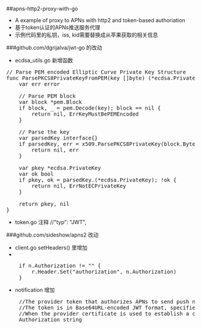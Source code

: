 
##apns-http2-proxy-with-go

*  A example of proxy to APNs with http2 and token-based authoriation
*  基于token认证的APNs推送服务代理
*  示例代码里的私钥，iss, kid需要替换成从苹果获取的相关信息

###github.com/dgrijalva/jwt-go 的改动
  
*  ecdsa_utils.go 新增函数
<pre>
// Parse PEM encoded Elliptic Curve Private Key Structure
func ParsePKCS8PrivateKeyFromPEM(key []byte) (*ecdsa.PrivateKey, error) {
    var err error

    // Parse PEM block
    var block *pem.Block
    if block, _ = pem.Decode(key); block == nil {
        return nil, ErrKeyMustBePEMEncoded
    }

    // Parse the key
    var parsedKey interface{}
    if parsedKey, err = x509.ParsePKCS8PrivateKey(block.Bytes); err != nil {
        return nil, err
    }

    var pkey *ecdsa.PrivateKey
    var ok bool
    if pkey, ok = parsedKey.(*ecdsa.PrivateKey); !ok {
        return nil, ErrNotECPrivateKey
    }

    return pkey, nil
}
</pre>

*  token.go
	注释 //"typ": "JWT",


###github.com/sideshow/apns2 改动

*   client.go setHeaders() 里增加
*   
<pre>
    if n.Authorization != "" {
        r.Header.Set("authorization", n.Authorization)
    }
</pre>
	
*  notification 增加
<pre>
    //The provider token that authorizes APNs to send push notifications for the specified topics.
    //The token is in Base64URL-encoded JWT format, specified as bearer <provider token>.
    //When the provider certificate is used to establish a connection, this request header is ignored.
    Authorization string
</pre>
